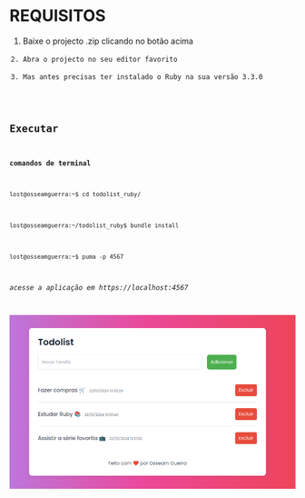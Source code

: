 # REQUISITOS

1. Baixe o projecto .zip clicando no botão acima **<code>**
2. Abra o projecto no seu editor favorito
3. Mas antes precisas ter instalado o Ruby na sua versão 3.3.0

 ## Executar
 
 **comandos de terminal**
 
 `lost@osseamguerra:~$ cd todolist_ruby/`
 
 `lost@osseamguerra:~/todolist_ruby$ bundle install`
 
 `lost@osseamguerra:~$ puma -p 4567`

 *acesse a aplicação em https://localhost:4567*

 ![Todolis Image](img.png)
